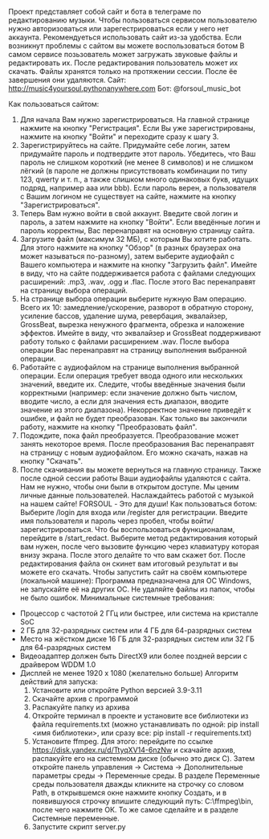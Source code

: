 Проект представляет собой сайт и бота в телеграме по редактированию музыки. Чтобы пользоваться сервисом пользователю нужно авторизоваться или зарегестрироваться если у него нет аккаунта.
Рекомендуеться использовать сайт из-за удобства. Если возникнут проблемы с сайтом вы можете воспользоваться ботом
В самом сервисе позьзователь может загружать звуковые файлы и редактировать их. После редактирования пользователь может их скачать. 
Файлы хранятся только на протяжении сессии. После ёе завершения они удаляются.
Сайт: http://music4yoursoul.pythonanywhere.com
Бот: @forsoul_music_bot

Как пользоваться сайтом:
  1. Для начала Вам нужно зарегистрироваться.
  На главной странице нажмите на кнопку "Регистрация".
  Если Вы уже зарегистрированы, нажмите на кнопку "Войти" и переходите сразу к шагу 3.
  2. Зарегистрируйтесь на сайте.
  Придумайте себе логин, затем придумайте пароль и подтвердите этот пароль.
  Убедитесь, что Ваш пароль не слишком короткий (не менее 8 символов) и не слишком лёгкий
  (в пароле не должны присутствовать комбинации по типу 123, qwerty и т. п., а также слишком
  много одинаковых букв, идущих подряд, например aaa или bbb).
  Если пароль верен, а пользователя с Вашим логином не существует на сайте, нажмите на кнопку "Зарегистрироваться".
  3. Теперь Вам нужно войти в свой аккаунт.
  Введите свой логин и пароль, а затем нажмите на кнопку "Войти".
  Если введённые логин и пароль корректны, Вас перенаправят на основную страницу сайта.
  4. Загрузите файл (максимум 32 МБ), с которым Вы хотите работать.
  Для этого нажмите на кнопку "Обзор" (в разных браузерах она может называться по-разному),
  затем выберите аудиофайл с Вашего компьютера и нажмите на кнопку "Загрузить файл".
  Имейте в виду, что на сайте поддерживается работа с файлами следующих расширений: .mp3, .wav, .ogg и .flac. После этого Вас перенаправят на страницу выбора операций.
  5. На странице выбора операции выберите нужную Вам операцию.
  Всего их 10: замедление/ускорение, разворот в обратную сторону, усиление бассов, удаление
  шума, ревербация, эквалайзер, GrossBeat, вырезка ненужного фрагмента, обрезка и наложение эффектов.
  Имейте в виду, что эквалайзер и GrossBeat поддерживают работу только с файлами расширением .wav. После выбора операции Вас перенаправят на страницу выполнения выбранной операции.
  6. Работайте с аудиофайлом на странице выполнения выбранной операции.
  Если операция требует ввода одного или нескольких значений, введите их.
  Следите, чтобы введённые значения были корректными (например: если значение должно быть числом, вводите число,
  а если для значения есть диапазон, вводите значение из этого диапазона).
  Некорректное значение приведёт к ошибке, и файл не будет преобразован.
  Как только вы закончили работу, нажмите на кнопку "Преобразовать файл".
  7. Подождите, пока файл преобразуется.
  Преобразование может занять некоторое время.
  После преобразования Вас перенаправят на страницу с новым аудиофайлом.
  Его можно скачать, нажав на кнопку "Скачать".
  8. После скачивания вы можете вернуться на главную страницу.
  Также после одной сессии работы Ваши аудиофайлы удаляются с сайта.
  Нам не нужно, чтобы они были в открытом доступе. Мы ценим личные данные пользователей.
  Наслаждайтесь работой с музыкой на нашем сайте!
  FORSOUL - Это для души!
Как пользоваться ботом:
  Выберите /login для входа или /register для регистрации.
  Введите имя пользователя и пароль через пробел, чтобы войти/зарегистрироваться.
  Что бы воспользоваться функционалам, перейдите в /start_redact.
  Выберите метод редактирования который вам нужен, после чего вызовите функцию через клавиатуру которая внизу экрана.
  После этого делайте то что вам скажет бот.
  После редактирования файла он скинет вам итоговый результат и вы можете его скачать.
Чтобы запустить сайт на своём компьютере (локальной машине):
  Программа предназначена для ОС Windows, не запускайте её на других ОС.  Не удаляйте файлы из папок, чтобы не было ошибок.
  Минимальные системные требования:
  - Процессор с частотой 2 ГГц или быстрее, или система на кристалле SoC
  - 2 ГБ для 32-разрядных систем или 4 ГБ для 64-разрядных систем
  - Место на жёстком диске 16 ГБ для 32-разрядных систем или 32 ГБ для 64-разрядных систем
  - Видеоадаптер должен быть DirectX9 или более поздней версии с драйвером WDDM 1.0
  - Дисплей не менее 1920 х 1080 (желательно больше)
  Алгоритм действий для запуска:
    1.	Установите или откройте Python версией 3.9-3.11
    2.	Скачайте архив с программой
    3.	Распакуйте папку из архива
    4.	Откройте терминал в проекте и установите все библиотеки из файла requirements.txt (можно устанавливать по одной: pip install <имя библиотеки>, или сразу все: pip install -r requirements.txt)
    5.	Установите ffmpeg. Для этого: перейдите по ссылке https://disk.yandex.ru/d/TtyqXV14-6nzNw и скачайте архив, распакуйте его на системном диске (обычно это диск C). Затем откройте панель управления -> Система -> Дополнительные параметры среды -> Переменные среды. В разделе Переменные среды пользователя дважды кликните на строчку со словом Path, в открывшемся окне нажмите кнопку Создать, и в появившуюся строчку впишите следующий путь: C:\ffmpeg\bin, после чего нажмите ОК. То же самое сделайте и в разделе Системные переменные.
    6.	Запустите скрипт server.py
